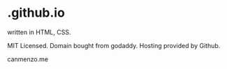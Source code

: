 # .github.io
written in HTML, CSS.

MIT Licensed.
Domain bought from godaddy.
Hosting provided by Github.

canmenzo.me
